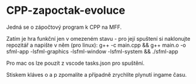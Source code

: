 # CPP-zapoctak-evoluce

Jedná se o zápočtový program k CPP na MFF.

Zatím je hra funkční jen v omezeném stavu - pro její spuštení si naklonujte repozitář a napište v něm (pro linux): g++ -c main.cpp && g++ main.o -o sfml-app -lsfml-graphics -lsfml-window -lsfml-system && ./sfml-app

Pro mac os lze pouzít z vscode tasks.json pro spuštění.

Stiskem kláves o a p zpomalíte a případně zrychlíte plynutí ingame času.
